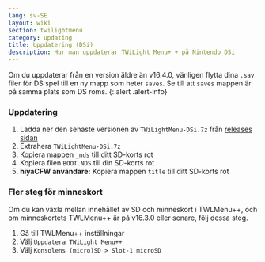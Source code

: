```yaml
---
lang: sv-SE
layout: wiki
section: twilightmenu
category: updating
title: Uppdatering (DSi)
description: Hur man uppdaterar TWiLight Menu+ + på Nintendo DSi
---
```


Om du uppdaterar från en version äldre än v16.4.0, vänligen flytta dina `.sav` filer för DS spel till en ny mapp som heter `saves`. Se till att `saves` mappen är på samma plats som DS roms.
{:.alert .alert-info}

### Uppdatering
1. Ladda ner den senaste versionen av `TWiLightMenu-DSi.7z` från [releases sidan](https://github.com/DS-Homebrew/TWiLightMenu/releases)
1. Extrahera `TWiLightMenu-DSi.7z`
1. Kopiera mappen `_nds` till ditt SD-korts rot
1. Kopiera filen `BOOT.NDS` till din SD-korts rot
1. **hiyaCFW användare:** Kopiera mappen `title` till ditt SD-korts rot

### Fler steg för minneskort

Om du kan växla mellan innehållet av SD och minneskort i TWLMenu++, och om minneskortets TWLMenu++ är på v16.3.0 eller senare, följ dessa steg.

1. Gå till TWLMenu++ inställningar
1. Välj `Uppdatera TWiLight Menu++`
1. Välj `Konsolens (micro)SD > Slot-1 microSD`
